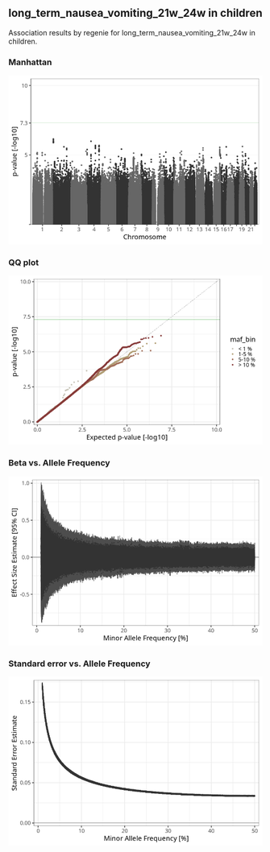 ## long_term_nausea_vomiting_21w_24w in children
Association results by regenie for long_term_nausea_vomiting_21w_24w in children.
### Manhattan
![](figures/pop_children_pheno_long_term_nausea_vomiting_21w_24w_mh.png)
### QQ plot
![](figures/pop_children_pheno_long_term_nausea_vomiting_21w_24w_qq.png)
### Beta vs. Allele Frequency
![](figures/pop_children_pheno_long_term_nausea_vomiting_21w_24w_beta_af.png)
### Standard error vs. Allele Frequency
![](figures/pop_children_pheno_long_term_nausea_vomiting_21w_24w_se_af.png)
